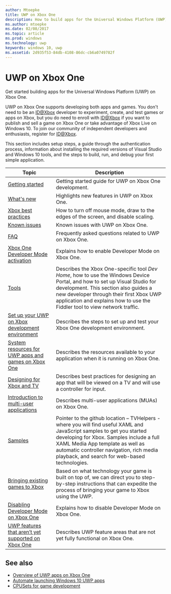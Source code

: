 ---author: Mtoepke
title: UWP on Xbox One
description: How to build apps for the Universal Windows Platform (UWP) on Xbox One.
ms.author: mtoepke
ms.date: 02/08/2017
ms.topic: article
ms.prod: windows
ms.technology: uwp
keywords: windows 10, uwp
ms.assetid: 2d935f53-84db-4108-86dc-cb6a0749782f
---# UWP on Xbox OneGet started building apps for the Universal Windows Platform (UWP) on Xbox One.UWP on Xbox One supports developing both apps and games. You don't need to be an [ID@Xbox](http://www.xbox.com/Developers/id) developer to experiment, create, and test games or apps on Xbox, but you do need to enroll with [ID@Xbox](http://www.xbox.com/Developers/id) if you want to publish and sell a game on Xbox One or take advantage of Xbox Live on Windows 10. To join our community of independent developers and enthusiasts, register for [ID@Xbox](http://www.xbox.com/Developers/id). This section includes setup steps, a guide through the authentication process, information about installing the required versions of Visual Studio and Windows 10 tools, and the steps to build, run, and debug your first simple application. | Topic      | Description ||------------|-------------||[Getting started](getting-started.md)| Getting started guide for UWP on Xbox One development. ||[What's new](whats-new.md)| Highlights new features in UWP on Xbox One. ||[Xbox best practices](tailoring-for-xbox.md)| How to turn off mouse mode, draw to the edges of the screen, and disable scaling. ||[Known issues](known-issues.md)| Known issues with UWP on Xbox One. ||[FAQ](frequently-asked-questions.md)| Frequently asked questions related to UWP on Xbox One. ||[Xbox One Developer Mode activation](devkit-activation.md)| Explains how to enable Developer Mode on Xbox One. ||[Tools](introduction-to-xbox-tools.md)| Describes the Xbox One-specific tool _Dev Home_, how to use the Windows Device Portal, and how to set up Visual Studio for development. This section also guides a new developer through their first Xbox UWP application and explains how to use the Fiddler tool to view network traffic. ||[Set up your UWP on Xbox development environment](development-environment-setup.md)| Describes the steps to set up and test your Xbox One development environment. ||[System resources for UWP apps and games on Xbox One](system-resource-allocation.md)| Describes the resources available to your application when it is running on Xbox One. | |[Designing for Xbox and TV](..\input-and-devices\designing-for-tv.md)| Describes best practices for designing an app that will be viewed on a TV and will use a controller for input. |  |[Introduction to multi-user applications](multi-user-applications.md)| Describes multi-user applications (MUAs) on Xbox One. ||[Samples](samples.md)| Pointer to the github location – TVHelpers - where you will find useful XAML and JavaScript samples to get you started developing for Xbox. Samples include a full XAML Media App template as well as automatic controller navigation, rich media playback, and search for web-based technologies. ||[Bringing existing games to Xbox](development-lanes-landing.md)|Based on what technology your game is built on top of, we can direct you to step-by-step instructions that can expedite the process of bringing your game to Xbox using the UWP.||[Disabling Developer Mode on Xbox One](devkit-deactivation.md)| Explains how to disable Developer Mode on Xbox One. ||[UWP features that aren’t yet supported on Xbox One](http://go.microsoft.com/fwlink/p/?LinkId=760755)|  Describes UWP feature areas that are not yet fully functional on Xbox One.|  ## See also- [Overview of UWP apps on Xbox One](http://go.microsoft.com/fwlink/p/?LinkId=780786) - [Automate launching Windows 10 UWP apps](automate-launching-uwp-apps.md)- [CPUSets for game development](cpusets-games.md)  